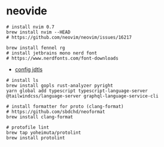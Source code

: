 # neovide


```
# install nvim 0.7 
brew install nvim --HEAD
# https://github.com/neovim/neovim/issues/16217
```

```
brew install fennel rg
# install jetbrains mono nerd font
# https://www.nerdfonts.com/font-downloads
```

- [config jdtls](https://github.com/neovim/nvim-lspconfig/blob/master/doc/server_configurations.md#jdtls)


```
# install ls
brew install gopls rust-analyzer pyright
yarn global add typescript typescript-language-server @tailwindcss/language-server graphql-language-service-cli
```

```
# install formatter for proto (clang-format)
# https://github.com/sbdchd/neoformat
brew install clang-format
```

```
# protofile lint
brew tap yoheimuta/protolint
brew install protolint
```
